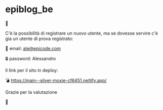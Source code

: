 # epiblog_be

:wave:

C'è la possibilità di registrare un nuovo utente, ma se dovesse servire c'è gia un utente di prova registrato:

:email: email: ale@epicode.com

:lock: password: Alessandro

Il link per il sito in deploy:

:bomb: https://main--silver-moxie-cf6451.netlify.app/

Grazie per la valutazione 

:nose:
